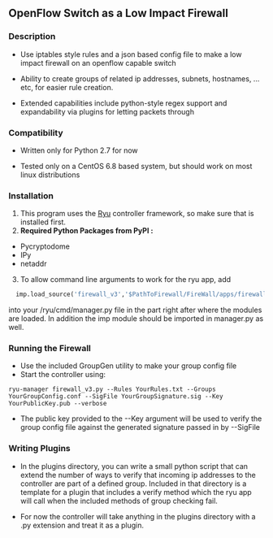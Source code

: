 ##  OpenFlow Switch as a Low Impact Firewall
### Description 
* Use iptables style rules and a json based config file to make a low impact firewall on an openflow capable switch

* Ability to create groups of related ip addresses, subnets, hostnames, ... etc, for easier rule creation. 

* Extended capabilities include python-style regex support and expandability via plugins for letting packets through

### Compatibility 

* Written only for Python 2.7 for now

* Tested only on a CentOS 6.8 based system, but should work on most linux distributions
### Installation 
1. This program uses the [Ryu](https://github.com/osrg/ryu) controller framework, so make sure that is installed first. 
2.  **Required Python Packages from PyPI :**
  
* Pycryptodome 
* IPy 
* netaddr 
3.  To allow command line arguments to work for the ryu app, add 

   ```python
     imp.load_source('firewall_v3','$PathToFirewall/FireWall/apps/firewall_v3.py')
   ```
   into your /ryu/cmd/manager.py file in the part right after where the modules are loaded. 
   In addition the imp module should be imported in manager.py as well.

### Running the Firewall
* Use the included GroupGen utility to make your group config file 
* Start the controller using:
```shell 
ryu-manager firewall_v3.py --Rules YourRules.txt --Groups YourGroupConfig.conf --SigFile YourGroupSignature.sig --Key YourPublicKey.pub --verbose

```
* The public key provided to the --Key argument will be used to verify the group config file against the generated signature passed in by --SigFile

### Writing Plugins 

* In the plugins directory, you can write a small python script that can extend the number of ways to verify that incoming ip addresses to the controller are part of a defined group. Included in that directory is a template for a plugin that includes a verify method which the ryu app will call when the included methods of group checking fail.
 
* For now the controller will take anything in the plugins directory with a .py extension and treat it as a plugin.

